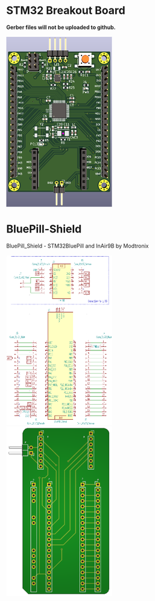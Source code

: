 STM32 Breakout Board
====================
**Gerber files will not be uploaded to github.** <br/> <br/>
<img src="https://github.com/LawZHRobin/Projects/raw/master/KiCad/Images/ST-LoRa.PNG" width="280" height="450"> <br/>

BluePill-Shield
===============
BluePill_Shield - STM32BluePill and InAir9B by Modtronix <br/> <br/>
<img src="https://github.com/LawZHRobin/Projects/raw/master/KiCad/Images/Schem.PNG" width="280" height="450">
<img src="https://github.com/LawZHRobin/Projects/raw/master/KiCad/Images/PCB.PNG" width="280" height="450"> <br/>
